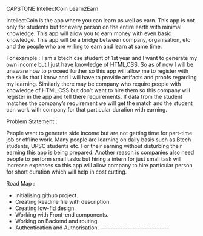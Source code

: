 CAPSTONE
IntellectCoin
Learn2Earn

IntellectCoin is the app where you can learn as well as earn. This app is not only for students but for every person on the entire earth with minimal knowledge. This app will allow you to earn money with even basic knowledge. This app will be a bridge between company, organisation, etc and the people who are willing to earn and learn at same time. 

For example :
 I am a btech cse student of 1st year and I want to generate my own income but I just have knowledge of HTML,CSS. So as of now I will be unaware how to proceed further so this app will allow me to register with the skills that I know and I will have to provide artifacts and proofs regarding my learning. Similarly there may be company who require people with knowledge of HTML,CSS but don’t want to hire them so this company will register in the app and tell there requirements. If data from the student matches the company’s requirement we will get the match and the student can work with company for that particular duration with earning.

Problem Statement : 

People want to generate side income but are not getting time for part-time job or offline work. Many people are learning on daily basis such as  Btech students, UPSC students etc. For their earning without disturbing their earning this app is being prepared. Another reason is companies also need people to perform small tasks but hiring a intern for just small task will increase expenses so this app will allow company to hire particular person for short duration which will help in cost cutting.

Road Map : 
- Initialising github project.
- Creating Readme file with description.
- Creating low-fid design.
- Working with Front-end components.
- Working on Backend and routing.
- Authentication and Authorisation.
—--------------------------


